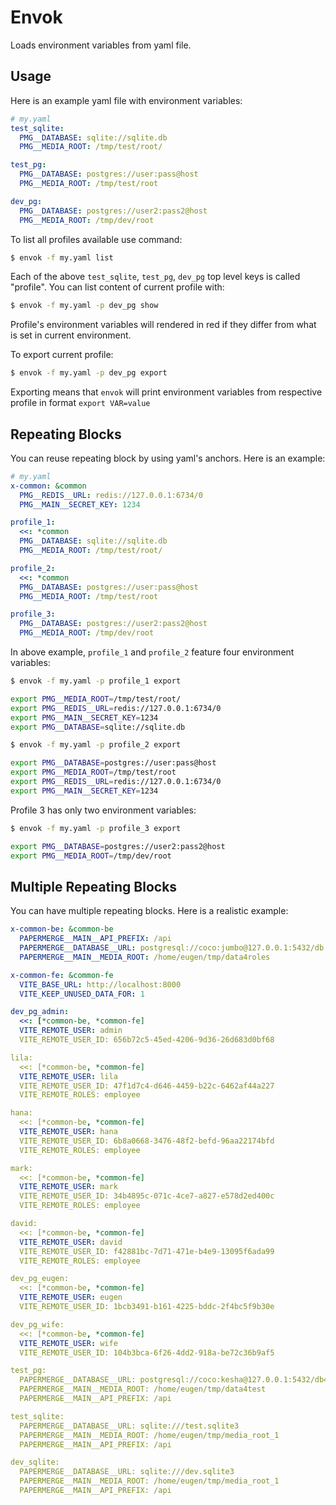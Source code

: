 # Envok

Loads environment variables from yaml file.


## Usage

Here is an example yaml file with environment variables:

```yaml
# my.yaml
test_sqlite:
  PMG__DATABASE: sqlite://sqlite.db
  PMG__MEDIA_ROOT: /tmp/test/root/

test_pg:
  PMG__DATABASE: postgres://user:pass@host
  PMG__MEDIA_ROOT: /tmp/test/root

dev_pg:
  PMG__DATABASE: postgres://user2:pass2@host
  PMG__MEDIA_ROOT: /tmp/dev/root
```

To list all profiles available use command:

```bash
$ envok -f my.yaml list
```

Each of the above `test_sqlite`, `test_pg`, `dev_pg` top level keys is
called "profile". You can list content of current profile with:

```bash
$ envok -f my.yaml -p dev_pg show
```

Profile's environment variables will rendered in red if they differ
from what is set in current environment.

To export current profile:

```bash
$ envok -f my.yaml -p dev_pg export
```

Exporting means that `envok` will print environment variables from
respective profile in format `export VAR=value`

## Repeating Blocks

You can reuse repeating block by using yaml's anchors.
Here is an example:

```yaml
# my.yaml
x-common: &common
  PMG__REDIS__URL: redis://127.0.0.1:6734/0
  PMG__MAIN__SECRET_KEY: 1234

profile_1:
  <<: *common
  PMG__DATABASE: sqlite://sqlite.db
  PMG__MEDIA_ROOT: /tmp/test/root/

profile_2:
  <<: *common
  PMG__DATABASE: postgres://user:pass@host
  PMG__MEDIA_ROOT: /tmp/test/root

profile_3:
  PMG__DATABASE: postgres://user2:pass2@host
  PMG__MEDIA_ROOT: /tmp/dev/root
```

In above example, `profile_1` and `profile_2` feature four environment
variables:

```bash
$ envok -f my.yaml -p profile_1 export

export PMG__MEDIA_ROOT=/tmp/test/root/
export PMG__REDIS__URL=redis://127.0.0.1:6734/0
export PMG__MAIN__SECRET_KEY=1234
export PMG__DATABASE=sqlite://sqlite.db
```

```bash
$ envok -f my.yaml -p profile_2 export

export PMG__DATABASE=postgres://user:pass@host
export PMG__MEDIA_ROOT=/tmp/test/root
export PMG__REDIS__URL=redis://127.0.0.1:6734/0
export PMG__MAIN__SECRET_KEY=1234
```

Profile 3 has only two environment variables:
```bash
$ envok -f my.yaml -p profile_3 export

export PMG__DATABASE=postgres://user2:pass2@host
export PMG__MEDIA_ROOT=/tmp/dev/root
```

## Multiple Repeating Blocks

You can have multiple repeating blocks. Here is a realistic example:

```yaml
x-common-be: &common-be
  PAPERMERGE__MAIN__API_PREFIX: /api
  PAPERMERGE__DATABASE__URL: postgresql://coco:jumbo@127.0.0.1:5432/db
  PAPERMERGE__MAIN__MEDIA_ROOT: /home/eugen/tmp/data4roles

x-common-fe: &common-fe
  VITE_BASE_URL: http://localhost:8000
  VITE_KEEP_UNUSED_DATA_FOR: 1

dev_pg_admin:
  <<: [*common-be, *common-fe]
  VITE_REMOTE_USER: admin
  VITE_REMOTE_USER_ID: 656b72c5-45ed-4206-9d36-26d683d0bf68

lila:
  <<: [*common-be, *common-fe]
  VITE_REMOTE_USER: lila
  VITE_REMOTE_USER_ID: 47f1d7c4-d646-4459-b22c-6462af44a227
  VITE_REMOTE_ROLES: employee

hana:
  <<: [*common-be, *common-fe]
  VITE_REMOTE_USER: hana
  VITE_REMOTE_USER_ID: 6b8a0668-3476-48f2-befd-96aa22174bfd
  VITE_REMOTE_ROLES: employee

mark:
  <<: [*common-be, *common-fe]
  VITE_REMOTE_USER: mark
  VITE_REMOTE_USER_ID: 34b4895c-071c-4ce7-a827-e578d2ed400c
  VITE_REMOTE_ROLES: employee

david:
  <<: [*common-be, *common-fe]
  VITE_REMOTE_USER: david
  VITE_REMOTE_USER_ID: f42881bc-7d71-471e-b4e9-13095f6ada99
  VITE_REMOTE_ROLES: employee

dev_pg_eugen:
  <<: [*common-be, *common-fe]
  VITE_REMOTE_USER: eugen
  VITE_REMOTE_USER_ID: 1bcb3491-b161-4225-bddc-2f4bc5f9b30e

dev_pg_wife:
  <<: [*common-be, *common-fe]
  VITE_REMOTE_USER: wife
  VITE_REMOTE_USER_ID: 104b3bca-6f26-4dd2-918a-be72c36b9af5

test_pg:
  PAPERMERGE__DATABASE__URL: postgresql://coco:kesha@127.0.0.1:5432/db4test
  PAPERMERGE__MAIN__MEDIA_ROOT: /home/eugen/tmp/data4test
  PAPERMERGE__MAIN__API_PREFIX: /api

test_sqlite:
  PAPERMERGE__DATABASE__URL: sqlite:///test.sqlite3
  PAPERMERGE__MAIN__MEDIA_ROOT: /home/eugen/tmp/media_root_1
  PAPERMERGE__MAIN__API_PREFIX: /api

dev_sqlite:
  PAPERMERGE__DATABASE__URL: sqlite:///dev.sqlite3
  PAPERMERGE__MAIN__MEDIA_ROOT: /home/eugen/tmp/media_root_1
  PAPERMERGE__MAIN__API_PREFIX: /api
```